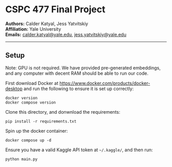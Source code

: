 # CSPC 477 Final Project

**Authors:** Calder Katyal, Jess Yatvitskiy  
**Affiliation:** Yale University  
**Emails:** calder.katyal@yale.edu, jess.yatvitskiy@yale.edu

---

## Setup

Note: GPU is not required. We have provided pre-generated embeddings, and any computer with decent RAM should be able to run our code.

First download Docker at https://www.docker.com/products/docker-desktop and run the following to ensure it is set up correctly:

```
docker version
docker compose version
```

Clone this directory, and donwnload the requirements:

```
pip install -r requirements.txt
```

Spin up the docker container: 

```
docker compose up -d
```

Ensure you have a valid Kaggle API token at `~/.kaggle/`, and then run:

```
python main.py
```
